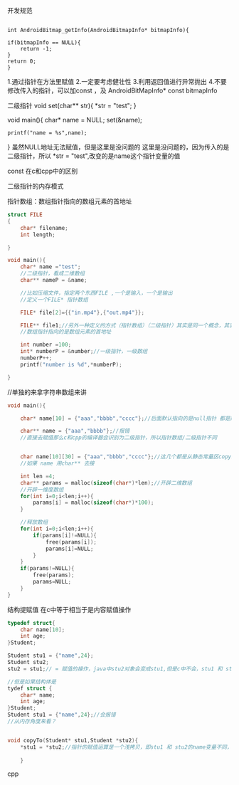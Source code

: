 开发规范

```

int AndroidBitmap_getInfo(AndroidBitmapInfo* bitmapInfo){

if(bitmapInfo == NULL){
    return -1;
}
return 0;
}

```

1.通过指针在方法里赋值
2.一定要考虑健壮性
3.利用返回值进行异常抛出
4.不要修改传入的指针，可以加const ，及 AndroidBitMapInfo* const bitmapInfo


二级指针
void set(char** str){
    *str = "test";
}

void main(){
    char* name = NULL;
    set(&name);

    printf("name = %s",name);
}
虽然NULL地址无法赋值，但是这里是没问题的
这里是没问题的，因为传入的是二级指针，所以
*str = "test",改变的是name这个指针变量的值


const 在c和cpp中的区别

二级指针的内存模式

指针数组：数组指针指向的数组元素的首地址
```c
struct FILE
{
    char* filename;
    int length;

}

void main(){
    char* name ="test";
    //二级指针，看成二维数组
    char** nameP = &name;

    //比如压缩文件，指定两个东西FILE ,一个是输入，一个是输出
    //定义一个FILE* 指针数组

    FILE* file[2]={{"in.mp4"},{"out.mp4"}};

    FILE** file1;//另外一种定义的方式（指针数组）（二级指针）其实是同一个概念，其实不是（栈中表现不同）
    //数组指针指向的是数组元素的首地址

    int number =100;
    int* numberP = &number;//一级指针，一级数组
    numberP++;
    printf("number is %d",*numberP);

}
```
//单独的来拿字符串数组来讲

```c
void main(){

    char* name[10] = {"aaa","bbbb","cccc"};//后面默认指向的是null指针 都是静态常量

    char** name = {"aaa","bbbb"};//报错
    //直接去赋值那么c和cpp的编译器会识别为二级指针，所以指针数组/二级指针不同


    char name[10][30] = {"aaa","bbbb","cccc"};//这几个都是从静态常量区copy到栈的buffer里面的
    //如果 name 用char** 去接 

    int len =4;
    char** params = malloc(sizeof(char*)*len);//开辟二维数组
    //开辟一维度数组
    for(int i=0;i<len;i++){
        params[i] = malloc(sizeof(char*)*100);
    }

    //释放数组
    for(int i=0;i<len;i++){
        if(params[i]!=NULL){
            free(params[i]);
            params[i]=NULL;
        }
    }
    if(params!=NULL){
        free(params);
        params=NULL;
    }
}
```
结构提赋值
在c中等于相当于是内容赋值操作
```c
typedef struct{
    char name[10];
    int age;
}Student;

Student stu1 = {"name",24};
Student stu2;
stu2 = stu1;// = 赋值的操作，java中stu2对象会变成stu1,但是c中不会，stu1 和 stu2是不同的结构体 

//但是如果结构体是
tydef struct {
    char* name;
    int age;
}Student;
Student stu1 = {"name",24};//会报错
//从内存角度来看？


void copyTo(Student* stu1,Student *stu2){
    *stu1 = *stu2;//指针的赋值运算是一个浅拷贝，即stu1 和 stu2的name变量不同，但是同时指向一个地址（即变量的值是同一个）因此当释放stu1.name后，stu1.name 值对应的那一块区域已经被释放了 ，如果继续释放stu2.name，就会出错误。
    
    }
```
cpp
```




```

